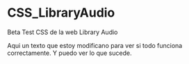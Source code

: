 # CSS_LibraryAudio
 Beta Test CSS de la web Library Audio

Aqui un texto que estoy modificano para ver si todo funciona correctamente. Y puedo ver lo que sucede.